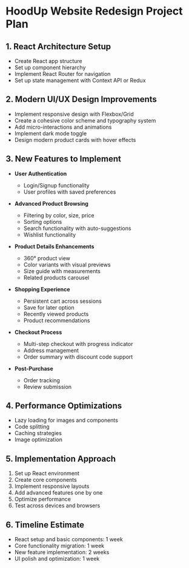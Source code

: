 # HoodUp Website Redesign Project Plan

## 1. React Architecture Setup
- Create React app structure
- Set up component hierarchy
- Implement React Router for navigation
- Set up state management with Context API or Redux

## 2. Modern UI/UX Design Improvements
- Implement responsive design with Flexbox/Grid
- Create a cohesive color scheme and typography system
- Add micro-interactions and animations
- Implement dark mode toggle
- Design modern product cards with hover effects

## 3. New Features to Implement
- **User Authentication**
  - Login/Signup functionality
  - User profiles with saved preferences
  
- **Advanced Product Browsing**
  - Filtering by color, size, price
  - Sorting options
  - Search functionality with auto-suggestions
  - Wishlist functionality
  
- **Product Details Enhancements**
  - 360° product view
  - Color variants with visual previews
  - Size guide with measurements
  - Related products carousel
  
- **Shopping Experience**
  - Persistent cart across sessions
  - Save for later option
  - Recently viewed products
  - Product recommendations
  
- **Checkout Process**
  - Multi-step checkout with progress indicator
  - Address management
  - Order summary with discount code support
  
- **Post-Purchase**
  - Order tracking
  - Review submission

## 4. Performance Optimizations
- Lazy loading for images and components
- Code splitting
- Caching strategies
- Image optimization

## 5. Implementation Approach
1. Set up React environment
2. Create core components
3. Implement responsive layouts
4. Add advanced features one by one
5. Optimize performance
6. Test across devices and browsers

## 6. Timeline Estimate
- React setup and basic components: 1 week
- Core functionality migration: 1 week
- New feature implementation: 2 weeks
- UI polish and optimization: 1 week 